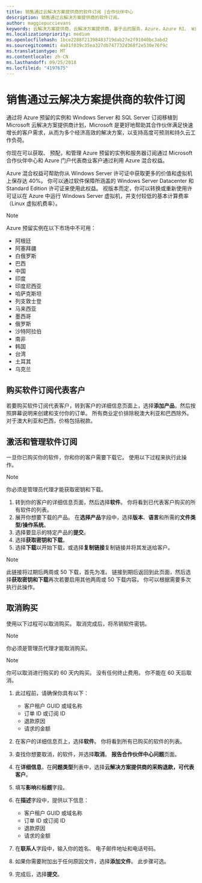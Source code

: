 ```yaml
---
title: 销售通过云解决方案提供商的软件订阅 |合作伙伴中心
description: 销售通过云解决方案提供商的软件订阅。
author: maggiepuccievans
keywords: 云解决方案提供商，云解决方案提供商，基于云的服务，Azure，Azure RI、 Windows Server、 SQL Server，软件订阅
ms.localizationpriority: medium
ms.openlocfilehash: 1bce2288f21398483719dab27e2f91040bc3abd2
ms.sourcegitcommit: 4a01f039c35ea327db747732d368f2e530e76f9c
ms.translationtype: MT
ms.contentlocale: zh-CN
ms.lasthandoff: 09/25/2018
ms.locfileid: "4197675"
---
```

# <a name="sell-software-subscriptions-through-csp"></a>销售通过云解决方案提供商的软件订阅

通过将 Azure 预留的实例和 Windows Server 和 SQL Server 订阅移植到 Microsoft 云解决方案提供商计划，Microsoft 是更好地帮助其合作伙伴满足快速增长的客户需求，从而为多个经济高效的解决方案，以支持高度可预测和持久云工作负荷。 

你现在可以获取、 预配，和管理 Azure 预留的实例和服务器订阅通过 Microsoft 合作伙伴中心和 Azure 门户代表商业客户通过利用 Azure 混合权益。 

Azure 混合权益可帮助你从 Windows Server 许可证中获取更多的价值和虚拟机上保存达 40%。 你可以通过软件保障所涵盖的 Windows Server Datacenter 和 Standard Edition 许可证来使用此权益。 视版本而定，你可以转换或重新使用许可证以在 Azure 中运行 Windows Server 虚拟机，并支付较低的基本计算费率（Linux 虚拟机费率）。

> [!NOTE]  
> Azure 预留实例在以下市场中不可用：  
> * 阿根廷
> * 阿塞拜疆
> * 白俄罗斯
> * 巴西
> * 中国
> * 印度
> * 印度尼西亚
> * 哈萨克斯坦
> * 列支敦士登
> * 马来西亚
> * 墨西哥
> * 俄罗斯
> * 沙特阿拉伯
> * 南非
> * 韩国
> * 台湾
> * 土耳其
> * 乌克兰

## <a name="buy-software-subscriptions-on-behalf-of-customers"></a>购买软件订阅代表客户

若要购买软件订阅代表客户，转到客户的详细信息页面上，选择**添加产品**，然后按照屏幕说明来创建和支付你的订单。 所有商业定价排除税澳大利亚和巴西除外。 对于澳大利亚和巴西，价格包括税款。


## <a name="activate-and-manage-software-subscriptions"></a>激活和管理软件订阅

一旦你已购买你的软件，你和你的客户需要下载它。 使用以下过程来执行此操作。 

>[!NOTE]
>你必须是管理员代理才能获取密钥和下载。 

1. 转到你的客户的详细信息页面，然后选择**软件**。 你将看到已代表客户购买的所有软件的列表。 
2.  展开你想要下载的产品。 在**选择产品**字段中，选择**版本**、**语言**和所需的**文件类型/操作系统**。 
3.  选择要显示的特定产品的**提交**。 
4.  选择**获取密钥和下载**。 
5.  选择**下载**以开始下载，或选择**复制链接**复制链接并将其发送给客户。 

>[!NOTE]
>此链接将过期后两周或 50 下载，首先为准。 链接到期后返回到此页面，然后选择**获取密钥和下载**再次若要启用其他两周或 50 下载内容。 你可以根据需要多次执行此操作。 


## <a name="cancel-a-purchase"></a>取消购买
使用以下过程可以取消购买。 取消完成后，将吊销软件密钥。 

>[!NOTE]
>你必须是管理员代理才能取消购买。 

>[!NOTE]
>你可以取消进行购买的 60 天内购买。 没有任何终止费用。 你不能在 60 天后取消。 

1.  此过程前，请确保你具有以下： 
    -   客户租户 GUID 或域名称
    -   订单 ID 或订阅 ID
    -   退款原因
    -   请求的金额

2.  在客户的详细信息页上，选择**软件**。 你将看到所有已购买的软件的列表。 

3.  查找你想要取消，的软件，并选择**取消**。 **报告合作伙伴中心问题**页面。 

4.  在**详细信息**，在**问题类型**列表中，选择**云解决方案提供商的采购退款，可代表客户**。

5.  填写**影响**和**标题**字段。 

6.  在**描述**字段中，提供以下信息： 
    -   客户租户 GUID 或域名称
    -   订单 ID 或订阅 ID
    -   退款原因
    -   请求的金额

7.  在**联系人**字段中，输入你的姓名、 电子邮件地址和电话号码。 

8.  如果你需要附加出于任何原因文件，选择**添加文件**。 此步骤可选。 

9.  完成后，选择**提交**。
